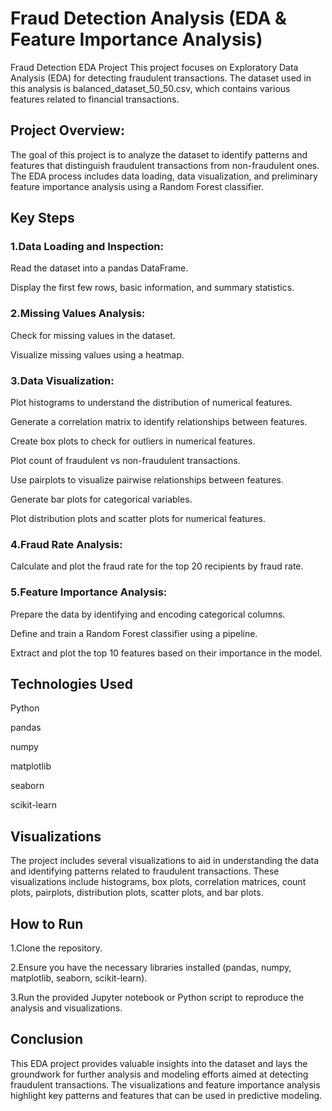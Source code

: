 # Fraud Detection Analysis (EDA & Feature Importance Analysis)

Fraud Detection EDA Project
This project focuses on Exploratory Data Analysis (EDA) for detecting fraudulent transactions. The dataset used in this analysis is balanced_dataset_50_50.csv, which contains various features related to financial transactions.

## Project Overview:
The goal of this project is to analyze the dataset to identify patterns and features that distinguish fraudulent transactions from non-fraudulent ones. The EDA process includes data loading, data visualization, and preliminary feature importance analysis using a Random Forest classifier.

## Key Steps
### 1.Data Loading and Inspection:

  Read the dataset into a pandas DataFrame.

  Display the first few rows, basic information, and summary statistics.

### 2.Missing Values Analysis:

  Check for missing values in the dataset.

  Visualize missing values using a heatmap.

### 3.Data Visualization:

  Plot histograms to understand the distribution of numerical features.

  Generate a correlation matrix to identify relationships between features.

  Create box plots to check for outliers in numerical features.

  Plot count of fraudulent vs non-fraudulent transactions.

  Use pairplots to visualize pairwise relationships between features.

  Generate bar plots for categorical variables.

  Plot distribution plots and scatter plots for numerical features.

### 4.Fraud Rate Analysis:

  Calculate and plot the fraud rate for the top 20 recipients by fraud rate.

### 5.Feature Importance Analysis:

  Prepare the data by identifying and encoding categorical columns.

  Define and train a Random Forest classifier using a pipeline.

  Extract and plot the top 10 features based on their importance in the model.

## Technologies Used
  Python

  pandas

  numpy

  matplotlib

  seaborn

  scikit-learn

## Visualizations
The project includes several visualizations to aid in understanding the data and identifying patterns related to fraudulent transactions. These visualizations include histograms, box plots, correlation matrices, count plots, pairplots, distribution plots, scatter plots, and bar plots.

## How to Run
  1.Clone the repository.

  2.Ensure you have the necessary libraries installed (pandas, numpy, matplotlib, seaborn, scikit-learn).

  3.Run the provided Jupyter notebook or Python script to reproduce the analysis and visualizations.

## Conclusion
This EDA project provides valuable insights into the dataset and lays the groundwork for further analysis and modeling efforts aimed at detecting fraudulent transactions. The visualizations and feature importance analysis highlight key patterns and features that can be used in predictive modeling.
